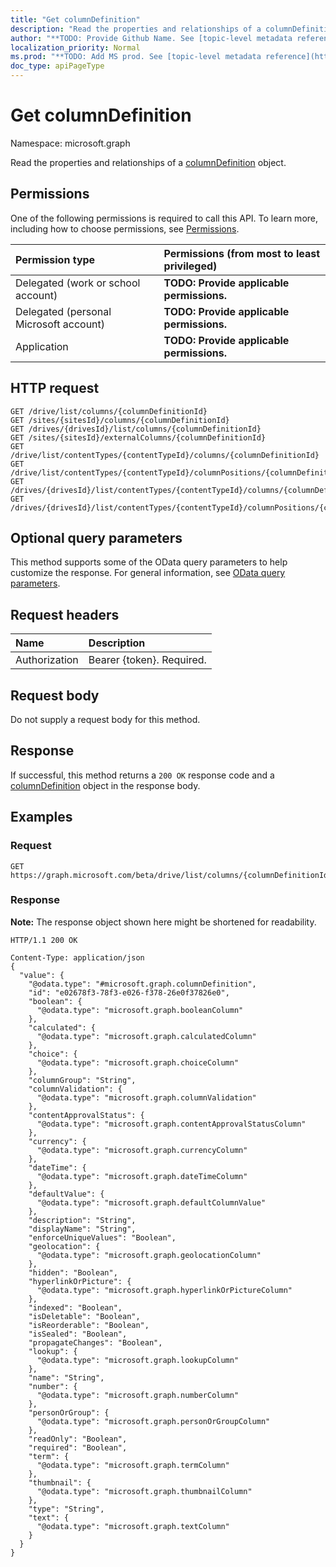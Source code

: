 ```yaml
---
title: "Get columnDefinition"
description: "Read the properties and relationships of a columnDefinition object."
author: "**TODO: Provide Github Name. See [topic-level metadata reference](https://msgo.azurewebsites.net/add/document/guidelines/metadata.html#topic-level-metadata)**"
localization_priority: Normal
ms.prod: "**TODO: Add MS prod. See [topic-level metadata reference](https://msgo.azurewebsites.net/add/document/guidelines/metadata.html#topic-level-metadata)**"
doc_type: apiPageType
---
```


# Get columnDefinition
Namespace: microsoft.graph

Read the properties and relationships of a [columnDefinition](../resources/columndefinition.md) object.

## Permissions
One of the following permissions is required to call this API. To learn more, including how to choose permissions, see [Permissions](/graph/permissions-reference).

|Permission type|Permissions (from most to least privileged)|
|:---|:---|
|Delegated (work or school account)|**TODO: Provide applicable permissions.**|
|Delegated (personal Microsoft account)|**TODO: Provide applicable permissions.**|
|Application|**TODO: Provide applicable permissions.**|

## HTTP request

<!-- {
  "blockType": "ignored"
}
-->
``` http
GET /drive/list/columns/{columnDefinitionId}
GET /sites/{sitesId}/columns/{columnDefinitionId}
GET /drives/{drivesId}/list/columns/{columnDefinitionId}
GET /sites/{sitesId}/externalColumns/{columnDefinitionId}
GET /drive/list/contentTypes/{contentTypeId}/columns/{columnDefinitionId}
GET /drive/list/contentTypes/{contentTypeId}/columnPositions/{columnDefinitionId}
GET /drives/{drivesId}/list/contentTypes/{contentTypeId}/columns/{columnDefinitionId}
GET /drives/{drivesId}/list/contentTypes/{contentTypeId}/columnPositions/{columnDefinitionId}
```

## Optional query parameters
This method supports some of the OData query parameters to help customize the response. For general information, see [OData query parameters](/graph/query-parameters).

## Request headers
|Name|Description|
|:---|:---|
|Authorization|Bearer {token}. Required.|

## Request body
Do not supply a request body for this method.

## Response

If successful, this method returns a `200 OK` response code and a [columnDefinition](../resources/columndefinition.md) object in the response body.

## Examples

### Request
<!-- {
  "blockType": "request",
  "name": "get_columndefinition"
}
-->
``` http
GET https://graph.microsoft.com/beta/drive/list/columns/{columnDefinitionId}
```


### Response
**Note:** The response object shown here might be shortened for readability.
<!-- {
  "blockType": "response",
  "truncated": true,
  "@odata.type": "microsoft.graph.columnDefinition"
}
-->
``` http
HTTP/1.1 200 OK

Content-Type: application/json
{
  "value": {
    "@odata.type": "#microsoft.graph.columnDefinition",
    "id": "e02678f3-78f3-e026-f378-26e0f37826e0",
    "boolean": {
      "@odata.type": "microsoft.graph.booleanColumn"
    },
    "calculated": {
      "@odata.type": "microsoft.graph.calculatedColumn"
    },
    "choice": {
      "@odata.type": "microsoft.graph.choiceColumn"
    },
    "columnGroup": "String",
    "columnValidation": {
      "@odata.type": "microsoft.graph.columnValidation"
    },
    "contentApprovalStatus": {
      "@odata.type": "microsoft.graph.contentApprovalStatusColumn"
    },
    "currency": {
      "@odata.type": "microsoft.graph.currencyColumn"
    },
    "dateTime": {
      "@odata.type": "microsoft.graph.dateTimeColumn"
    },
    "defaultValue": {
      "@odata.type": "microsoft.graph.defaultColumnValue"
    },
    "description": "String",
    "displayName": "String",
    "enforceUniqueValues": "Boolean",
    "geolocation": {
      "@odata.type": "microsoft.graph.geolocationColumn"
    },
    "hidden": "Boolean",
    "hyperlinkOrPicture": {
      "@odata.type": "microsoft.graph.hyperlinkOrPictureColumn"
    },
    "indexed": "Boolean",
    "isDeletable": "Boolean",
    "isReorderable": "Boolean",
    "isSealed": "Boolean",
    "propagateChanges": "Boolean",
    "lookup": {
      "@odata.type": "microsoft.graph.lookupColumn"
    },
    "name": "String",
    "number": {
      "@odata.type": "microsoft.graph.numberColumn"
    },
    "personOrGroup": {
      "@odata.type": "microsoft.graph.personOrGroupColumn"
    },
    "readOnly": "Boolean",
    "required": "Boolean",
    "term": {
      "@odata.type": "microsoft.graph.termColumn"
    },
    "thumbnail": {
      "@odata.type": "microsoft.graph.thumbnailColumn"
    },
    "type": "String",
    "text": {
      "@odata.type": "microsoft.graph.textColumn"
    }
  }
}
```

